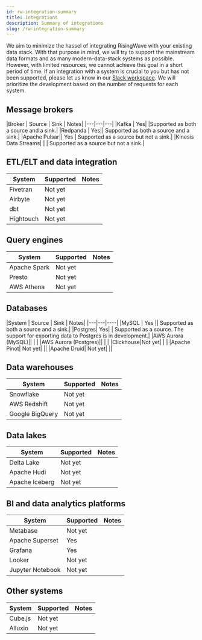 ```yaml
---
id: rw-integration-summary
title: Integrations
description: Summary of integrations
slug: /rw-integration-summary
---
```


We aim to minimize the hassel of integrating RisingWave with your existing data stack. With that purpose in mind, we will try to support the mainstream data formats and as many modern-data-stack systems as possible. However, with limited resources, we cannot achieve this goal in a short period of time. If an integration with a system is crucial to you but has not been supported, please let us know in our [Slack workspace](https://join.slack.com/t/risingwave-community/shared_invite/zt-120rft0mr-d8uGk3d~NZiZAQWPnElOfw). We will prioritize the development based on the number of requests for each system. 

## Message brokers

|Broker | Source | Sink | Notes|
|---|---|---|
|Kafka <notifyButton note="integration_kafka" />| Yes| |Supported as both a source and a sink.|
|Redpanda <notifyButton note="integration_redpanda" />| Yes|| Supported as both a source and a sink.|
|Apache Pulsar|<defaultNotify note="integration_kinesis" text="Request it"/>| Yes | Supported as a source but not a sink.|
|Kinesis Data Streams| <lightNotify note="integration_kinesis" text="Request"/>| <lightNotify note="integration_kinesis" text="Notify me"/>| Supported as a source but not a sink.|

## ETL/ELT and data integration

|System | Supported | Notes|
|---|---|----|
|Fivetran| Not yet ||
|Airbyte | Not yet | |
|dbt| Not yet| |
|Hightouch| Not yet | |

## Query engines
|System | Supported | Notes|
|---|---|----|
|Apache Spark| Not yet | |
|Presto|Not yet| |
|AWS Athena| Not yet | |

## Databases

|System | Source | Sink | Notes|
|---|---|----|
|MySQL | Yes || Supported as both a source and a sink.|
|Postgres| Yes| | Supported as a source. The support for exporting data to Postgres is in development.|
|AWS Aurora (MySQL)|| | |
|AWS Aurora (Postgres)|| | |
|Clickhouse|Not yet| | |
|Apache Pinot| Not yet| ||
|Apache Druid| Not yet| ||

## Data warehouses

|System | Supported | Notes|
|---|---|----|
|Snowflake| Not yet| |
|AWS Redshift| Not yet | |
|Google BigQuery| Not yet | |

## Data lakes

|System | Supported | Notes|
|---|---|----|
|Delta Lake| Not yet| |
|Apache Hudi| Not yet||
|Apache Iceberg| Not yet | |

## BI and data analytics platforms

|System | Supported | Notes|
|---|---|----|
|Metabase | Not yet| |
|Apache Superset| Yes | |
|Grafana| Yes| |
|Looker| Not yet | |
|Jupyter Notebook| Not yet| |

## Other systems

|System | Supported | Notes|
|---|---|----|
|Cube.js|Not yet| |
|Alluxio|Not yet| |
